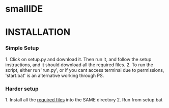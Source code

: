# smallIDE
<h1>INSTALLATION</h1>
<h3>Simple Setup</h3>
<p>
  1. Click on setup.py and download it. Then run it, and follow the setup instructions, and it should download all the required files. 
  2. To run the script, either run 'run.py', or if you cant access terminal due to permissions, 'start.bat' is an alternative working through PS.
</p>
<h3>Harder setup</h3>
<p>
  1. Install all the <a href = "https://github.com/Anton-Chernyshov/smallIDE/blob/main/REQUIREMENTS.md">required files</a> into the SAME directory
  2. Run from setup.bat
</p>
